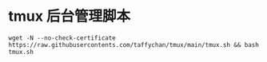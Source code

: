 # tmux 后台管理脚本

```shell
wget -N --no-check-certificate https://raw.githubusercontents.com/taffychan/tmux/main/tmux.sh && bash tmux.sh
```
